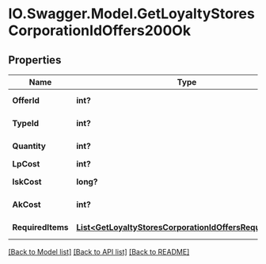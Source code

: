 # IO.Swagger.Model.GetLoyaltyStoresCorporationIdOffers200Ok
## Properties

Name | Type | Description | Notes
------------ | ------------- | ------------- | -------------
**OfferId** | **int?** | offer_id integer | 
**TypeId** | **int?** | type_id integer | 
**Quantity** | **int?** | quantity integer | 
**LpCost** | **int?** | lp_cost integer | 
**IskCost** | **long?** | isk_cost integer | 
**AkCost** | **int?** | Analysis kredit cost | [optional] 
**RequiredItems** | [**List&lt;GetLoyaltyStoresCorporationIdOffersRequiredItem&gt;**](GetLoyaltyStoresCorporationIdOffersRequiredItem.md) | required_items array | 

[[Back to Model list]](../README.md#documentation-for-models) [[Back to API list]](../README.md#documentation-for-api-endpoints) [[Back to README]](../README.md)


